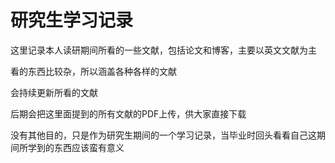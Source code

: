 # 研究生学习记录
这里记录本人读研期间所看的一些文献，包括论文和博客，主要以英文文献为主

看的东西比较杂，所以涵盖各种各样的文献

会持续更新所看的文献

后期会把这里面提到的所有文献的PDF上传，供大家直接下载

没有其他目的，只是作为研究生期间的一个学习记录，当毕业时回头看看自己这期间所学到的东西应该蛮有意义
